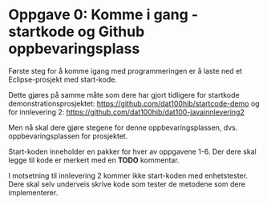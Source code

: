 # Oppgave 0: Komme i gang - startkode og Github oppbevaringsplass

Første steg for å komme igang med programmeringen er å laste ned et Eclipse-prosjekt med start-kode.

Dette gjøres på samme måte som dere har gjort tidligere for startkode demonstrationsprosjektet: https://github.com/dat100hib/startcode-demo og for innlevering 2: https://github.com/dat100hib/dat100-javainnlevering2

Men nå skal dere gjøre stegene for denne oppbevaringsplassen, dvs. oppbevaringsplassen for prosjektet.

Start-koden inneholder en pakker for hver av oppgavene 1-6. Der dere skal legge til kode er merkert med en **TODO** kommentar.

I motsetning til innlevering 2 kommer ikke start-koden med enhetstester. Dere skal selv underveis skrive kode som tester de metodene som dere implementerer.